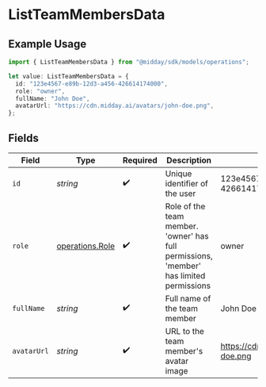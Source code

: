 # ListTeamMembersData

## Example Usage

```typescript
import { ListTeamMembersData } from "@midday/sdk/models/operations";

let value: ListTeamMembersData = {
  id: "123e4567-e89b-12d3-a456-426614174000",
  role: "owner",
  fullName: "John Doe",
  avatarUrl: "https://cdn.midday.ai/avatars/john-doe.png",
};
```

## Fields

| Field                                                                                   | Type                                                                                    | Required                                                                                | Description                                                                             | Example                                                                                 |
| --------------------------------------------------------------------------------------- | --------------------------------------------------------------------------------------- | --------------------------------------------------------------------------------------- | --------------------------------------------------------------------------------------- | --------------------------------------------------------------------------------------- |
| `id`                                                                                    | *string*                                                                                | :heavy_check_mark:                                                                      | Unique identifier of the user                                                           | 123e4567-e89b-12d3-a456-426614174000                                                    |
| `role`                                                                                  | [operations.Role](../../models/operations/role.md)                                      | :heavy_check_mark:                                                                      | Role of the team member. 'owner' has full permissions, 'member' has limited permissions | owner                                                                                   |
| `fullName`                                                                              | *string*                                                                                | :heavy_check_mark:                                                                      | Full name of the team member                                                            | John Doe                                                                                |
| `avatarUrl`                                                                             | *string*                                                                                | :heavy_check_mark:                                                                      | URL to the team member's avatar image                                                   | https://cdn.midday.ai/avatars/john-doe.png                                              |